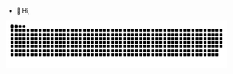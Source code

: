 - 👋 Hi,

![Snake gif](https://github.com/Genius-Stha/Genius-Stha/blob/output/github-contribution-grid-snake-dark.svg)
<!---
Genius-Stha/Genius-Stha is a ✨ special ✨ repository because its `README.md` (this file) appears on your GitHub profile.
You can click the Preview link to take a look at your changes.
--->
